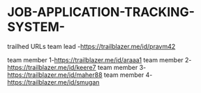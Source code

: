 # JOB-APPLICATION-TRACKING-SYSTEM- 
trailhed URLs 
team lead -https://trailblazer.me/id/pravm42

team member 1-https://trailblazer.me/id/araaa1 
team member 2-https://trailblazer.me/id/keere7
team member 3-https://trailblazer.me/id/maher88
team member 4-https://trailblazer.me/id/smugan
